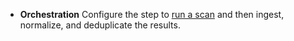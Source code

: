 * **Orchestration** Configure the step to [run a scan](/docs/security-testing-orchestration/get-started/key-concepts/run-an-orchestrated-scan-in-sto) and then ingest, normalize, and deduplicate the results.